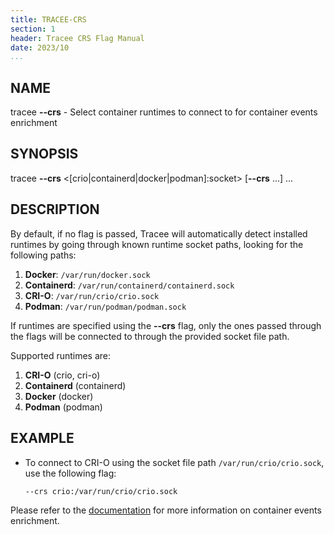 ```yaml
---
title: TRACEE-CRS
section: 1
header: Tracee CRS Flag Manual
date: 2023/10
...
```


## NAME

tracee **\-\-crs** - Select container runtimes to connect to for container events enrichment

## SYNOPSIS

tracee **\-\-crs** <[crio|containerd|docker|podman]:socket\> [**\-\-crs** ...] ...

## DESCRIPTION

By default, if no flag is passed, Tracee will automatically detect installed runtimes by going through known runtime socket paths, looking for the following paths:

1. **Docker**:     `/var/run/docker.sock`
2. **Containerd**: `/var/run/containerd/containerd.sock`
3. **CRI-O**:      `/var/run/crio/crio.sock`
4. **Podman**:     `/var/run/podman/podman.sock`

If runtimes are specified using the **\-\-crs** flag, only the ones passed through the flags will be connected to through the provided socket file path.

Supported runtimes are:

1. **CRI-O** (crio, cri-o)
2. **Containerd** (containerd)
3. **Docker** (docker)
4. **Podman** (podman)

## EXAMPLE

- To connect to CRI-O using the socket file path `/var/run/crio/crio.sock`, use the following flag:

  ```console
  --crs crio:/var/run/crio/crio.sock
  ```

Please refer to the [documentation](../integrating/container-engines.md) for more information on container events enrichment.

